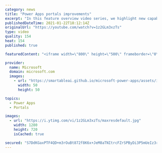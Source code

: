 ```yaml
---
category: news
title: "Power Apps portals improvements"
excerpt: "In this feature overview video series, we highlight new capabilities included in the latest update to Microsoft Power Apps.  Power Apps portals improvements bring new capabilities for makers and developers by providing a new identity management configuration experience with enhanced functionality to"
publishedDateTime: 2021-01-22T18:12:14Z
originalUrl: "https://youtube.com/watch?v=1z2GLm3xzTs"
type: video
quality: 154
heat: 154
published: true

featuredContent: "<iframe width=\"800\" height=\"500\" frameborder=\"0\" src=\"https://www.youtube.com/embed/1z2GLm3xzTs\" allow=\"accelerometer; autoplay; encrypted-media; gyroscope; picture-in-picture\" allowfullscreen></iframe>"

provider:
  name: Microsoft
  domain: microsoft.com
  images:
    - url: "https://smartableai.github.io/microsoft-power-apps/assets/images/organizations/microsoft.com-50x50.jpg"
      width: 50
      height: 50

topics:
  - Power Apps
  - Portals

images:
  - url: "https://i.ytimg.com/vi/1z2GLm3xzTs/maxresdefault.jpg"
    width: 1280
    height: 720
    isCached: true

secured: "S7DdKGaxPTF4QD+m3rOuBt872f8K6x+JeM8aTNItrcFZrSPByDi3P5mUeIz3rY80sBIKf3u6281BJoOMEPAyo8P0C0Fs6Qz1nOuIT1mu6CIqmeE9+KjnDM4g0tprajzgHQ+eEsLhxo5Gubjw48gFqe8pmBa4pm806bL36dADOwrUfp3/S/7+QyyMQauEmFMff5byA7YHjcDisU6hHOHyvCIQG9blbbGcE0EKCi6oXQgpHRwOFMitmCOHgHNkc0y/hEgOrZmFtSLZRgm/P0X+LCaHPO/ybYeQiN2YkXRX8NYW563VT+k5yuD3BlvvlUPMchylIsn++a4KFkrX4KY0hpTKjMNFEJ7tK6AiJcaGXHtf4+rahbt7nkhqBwVdIwnfuL46YE5bpsODTXzb78L5rD9OpPrvGOKAuVTjISlPv73Xd7rGE3AZEQ3y7xaqum5U;NTi7fUtqBXOKJPDby0Cd2g=="
---
```


